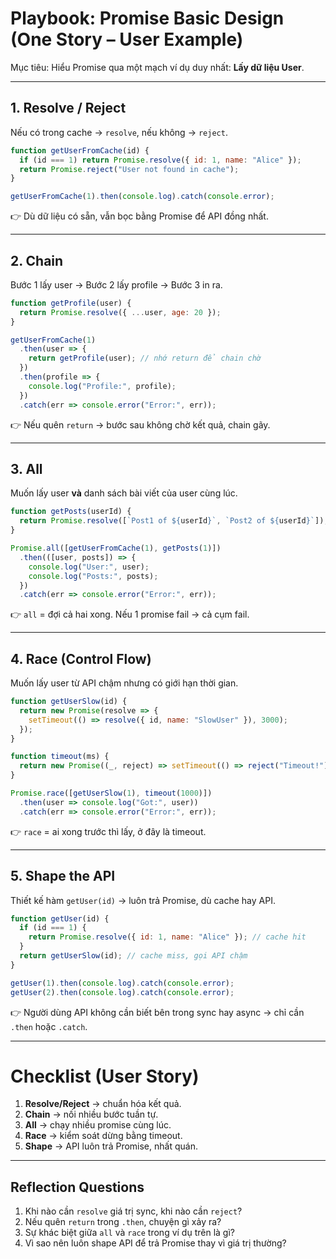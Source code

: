 # Playbook: Promise Basic Design (One Story – User Example)

Mục tiêu: Hiểu Promise qua một mạch ví dụ duy nhất: **Lấy dữ liệu User**.

---

## 1. Resolve / Reject

Nếu có trong cache → `resolve`, nếu không → `reject`.

```js
function getUserFromCache(id) {
  if (id === 1) return Promise.resolve({ id: 1, name: "Alice" });
  return Promise.reject("User not found in cache");
}

getUserFromCache(1).then(console.log).catch(console.error);
```

👉 Dù dữ liệu có sẵn, vẫn bọc bằng Promise để API đồng nhất.

---

## 2. Chain

Bước 1 lấy user → Bước 2 lấy profile → Bước 3 in ra.

```js
function getProfile(user) {
  return Promise.resolve({ ...user, age: 20 });
}

getUserFromCache(1)
  .then(user => {
    return getProfile(user); // nhớ return để chain chờ
  })
  .then(profile => {
    console.log("Profile:", profile);
  })
  .catch(err => console.error("Error:", err));
```

👉 Nếu quên `return` → bước sau không chờ kết quả, chain gãy.

---

## 3. All

Muốn lấy user **và** danh sách bài viết của user cùng lúc.

```js
function getPosts(userId) {
  return Promise.resolve([`Post1 of ${userId}`, `Post2 of ${userId}`]);
}

Promise.all([getUserFromCache(1), getPosts(1)])
  .then(([user, posts]) => {
    console.log("User:", user);
    console.log("Posts:", posts);
  })
  .catch(err => console.error("Error:", err));
```

👉 `all` = đợi cả hai xong. Nếu 1 promise fail → cả cụm fail.

---

## 4. Race (Control Flow)

Muốn lấy user từ API chậm nhưng có giới hạn thời gian.

```js
function getUserSlow(id) {
  return new Promise(resolve => {
    setTimeout(() => resolve({ id, name: "SlowUser" }), 3000);
  });
}

function timeout(ms) {
  return new Promise((_, reject) => setTimeout(() => reject("Timeout!"), ms));
}

Promise.race([getUserSlow(1), timeout(1000)])
  .then(user => console.log("Got:", user))
  .catch(err => console.error("Error:", err));
```

👉 `race` = ai xong trước thì lấy, ở đây là timeout.

---

## 5. Shape the API

Thiết kế hàm `getUser(id)` → luôn trả Promise, dù cache hay API.

```js
function getUser(id) {
  if (id === 1) {
    return Promise.resolve({ id: 1, name: "Alice" }); // cache hit
  }
  return getUserSlow(id); // cache miss, gọi API chậm
}

getUser(1).then(console.log).catch(console.error);
getUser(2).then(console.log).catch(console.error);
```

👉 Người dùng API không cần biết bên trong sync hay async → chỉ cần `.then` hoặc `.catch`.

---

# Checklist (User Story)

1. **Resolve/Reject** → chuẩn hóa kết quả.
2. **Chain** → nối nhiều bước tuần tự.
3. **All** → chạy nhiều promise cùng lúc.
4. **Race** → kiểm soát dừng bằng timeout.
5. **Shape** → API luôn trả Promise, nhất quán.

---

## Reflection Questions
1. Khi nào cần `resolve` giá trị sync, khi nào cần `reject`?
2. Nếu quên `return` trong `.then`, chuyện gì xảy ra?
3. Sự khác biệt giữa `all` và `race` trong ví dụ trên là gì?
4. Vì sao nên luôn shape API để trả Promise thay vì giá trị thường?  
